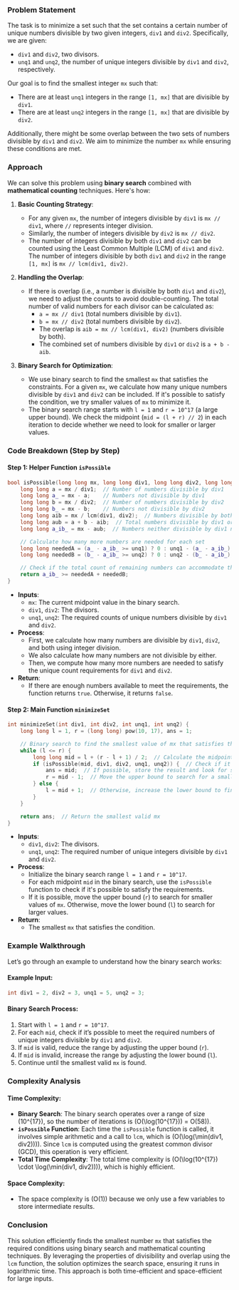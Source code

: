 ### Problem Statement

The task is to minimize a set such that the set contains a certain number of unique numbers divisible by two given integers, `div1` and `div2`. Specifically, we are given:
- `div1` and `div2`, two divisors.
- `unq1` and `unq2`, the number of unique integers divisible by `div1` and `div2`, respectively.

Our goal is to find the smallest integer `mx` such that:
- There are at least `unq1` integers in the range `[1, mx]` that are divisible by `div1`.
- There are at least `unq2` integers in the range `[1, mx]` that are divisible by `div2`.

Additionally, there might be some overlap between the two sets of numbers divisible by `div1` and `div2`. We aim to minimize the number `mx` while ensuring these conditions are met.

### Approach

We can solve this problem using **binary search** combined with **mathematical counting** techniques. Here's how:

1. **Basic Counting Strategy**:
   - For any given `mx`, the number of integers divisible by `div1` is `mx // div1`, where `//` represents integer division.
   - Similarly, the number of integers divisible by `div2` is `mx // div2`.
   - The number of integers divisible by both `div1` and `div2` can be counted using the Least Common Multiple (LCM) of `div1` and `div2`. The number of integers divisible by both `div1` and `div2` in the range `[1, mx]` is `mx // lcm(div1, div2)`.

2. **Handling the Overlap**:
   - If there is overlap (i.e., a number is divisible by both `div1` and `div2`), we need to adjust the counts to avoid double-counting. The total number of valid numbers for each divisor can be calculated as:
     - `a = mx // div1` (total numbers divisible by `div1`).
     - `b = mx // div2` (total numbers divisible by `div2`).
     - The overlap is `aib = mx // lcm(div1, div2)` (numbers divisible by both).
     - The combined set of numbers divisible by `div1` or `div2` is `a + b - aib`.

3. **Binary Search for Optimization**:
   - We use binary search to find the smallest `mx` that satisfies the constraints. For a given `mx`, we calculate how many unique numbers divisible by `div1` and `div2` can be included. If it's possible to satisfy the condition, we try smaller values of `mx` to minimize it.
   - The binary search range starts with `l = 1` and `r = 10^17` (a large upper bound). We check the midpoint (`mid = (l + r) // 2`) in each iteration to decide whether we need to look for smaller or larger values.

### Code Breakdown (Step by Step)

#### Step 1: Helper Function `isPossible`
```cpp
bool isPossible(long long mx, long long div1, long long div2, long long unq1, long long unq2) {
    long long a = mx / div1;  // Number of numbers divisible by div1
    long long a_ = mx - a;    // Numbers not divisible by div1
    long long b = mx / div2;  // Number of numbers divisible by div2
    long long b_ = mx - b;    // Numbers not divisible by div2
    long long aib = mx / lcm(div1, div2);  // Numbers divisible by both div1 and div2
    long long aub = a + b - aib;  // Total numbers divisible by div1 or div2
    long long a_ib_ = mx - aub;  // Numbers neither divisible by div1 nor div2

    // Calculate how many more numbers are needed for each set
    long long neededA = (a_ - a_ib_ >= unq1) ? 0 : unq1 - (a_ - a_ib_);
    long long neededB = (b_ - a_ib_ >= unq2) ? 0 : unq2 - (b_ - a_ib_);

    // Check if the total count of remaining numbers can accommodate the additional needed numbers
    return a_ib_ >= neededA + neededB;
}
```
- **Inputs**:
  - `mx`: The current midpoint value in the binary search.
  - `div1`, `div2`: The divisors.
  - `unq1`, `unq2`: The required counts of unique numbers divisible by `div1` and `div2`.
- **Process**:
  - First, we calculate how many numbers are divisible by `div1`, `div2`, and both using integer division.
  - We also calculate how many numbers are not divisible by either.
  - Then, we compute how many more numbers are needed to satisfy the unique count requirements for `div1` and `div2`.
- **Return**:
  - If there are enough numbers available to meet the requirements, the function returns `true`. Otherwise, it returns `false`.

#### Step 2: Main Function `minimizeSet`
```cpp
int minimizeSet(int div1, int div2, int unq1, int unq2) {
    long long l = 1, r = (long long) pow(10, 17), ans = 1;

    // Binary search to find the smallest value of mx that satisfies the condition
    while (l <= r) {
        long long mid = l + (r - l + 1) / 2;  // Calculate the midpoint
        if (isPossible(mid, div1, div2, unq1, unq2)) {  // Check if it's possible to satisfy the condition
            ans = mid;  // If possible, store the result and look for smaller values
            r = mid - 1;  // Move the upper bound to search for a smaller valid mx
        } else {
            l = mid + 1;  // Otherwise, increase the lower bound to find a valid mx
        }
    }

    return ans;  // Return the smallest valid mx
}
```
- **Inputs**:
  - `div1`, `div2`: The divisors.
  - `unq1`, `unq2`: The required number of unique integers divisible by `div1` and `div2`.
- **Process**:
  - Initialize the binary search range `l = 1` and `r = 10^17`.
  - For each midpoint `mid` in the binary search, use the `isPossible` function to check if it's possible to satisfy the requirements.
  - If it is possible, move the upper bound (`r`) to search for smaller values of `mx`. Otherwise, move the lower bound (`l`) to search for larger values.
- **Return**:
  - The smallest `mx` that satisfies the condition.

### Example Walkthrough

Let’s go through an example to understand how the binary search works:

#### Example Input:
```cpp
int div1 = 2, div2 = 3, unq1 = 5, unq2 = 3;
```

#### Binary Search Process:
1. Start with `l = 1` and `r = 10^17`.
2. For each `mid`, check if it’s possible to meet the required numbers of unique integers divisible by `div1` and `div2`.
3. If `mid` is valid, reduce the range by adjusting the upper bound (`r`).
4. If `mid` is invalid, increase the range by adjusting the lower bound (`l`).
5. Continue until the smallest valid `mx` is found.

### Complexity Analysis

#### Time Complexity:
- **Binary Search**: The binary search operates over a range of size \(10^{17}\), so the number of iterations is \(O(\log(10^{17})) = O(58)\).
- **`isPossible` Function**: Each time the `isPossible` function is called, it involves simple arithmetic and a call to `lcm`, which is \(O(\log(\min(div1, div2)))\). Since `lcm` is computed using the greatest common divisor (GCD), this operation is very efficient.
- **Total Time Complexity**: The total time complexity is \(O(\log(10^{17}) \cdot \log(\min(div1, div2)))\), which is highly efficient.

#### Space Complexity:
- The space complexity is \(O(1)\) because we only use a few variables to store intermediate results.

### Conclusion

This solution efficiently finds the smallest number `mx` that satisfies the required conditions using binary search and mathematical counting techniques. By leveraging the properties of divisibility and overlap using the `lcm` function, the solution optimizes the search space, ensuring it runs in logarithmic time. This approach is both time-efficient and space-efficient for large inputs.